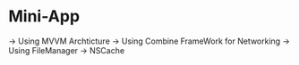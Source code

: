 # Mini-App
-> Using MVVM Archticture
-> Using Combine FrameWork for Networking
-> Using FileManager
-> NSCache
